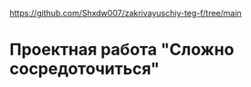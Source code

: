 https://github.com/Shxdw007/zakrivayuschiy-teg-f/tree/main

# Проектная работа "Сложно сосредоточиться"
